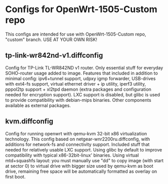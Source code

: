 # Configs for OpenWrt-1505-Custom repo

This configs are intended for use with OpenWrt-1505-Custom repo, "custom" branch.
USE AT YOUR OWN RISK!

## tp-link-wr842nd-v1.diffconfig

Config for TP-Link TL-WR842ND v1 router. Only essential stuff for everyday SOHO-router usage added to image.
Features that included in addition to minimal config: ipv6+tunnel support, udpxy igmp forwarder,
USB-drives with ext4-fs support, virtual ethernet driver + ip utility, iperf3 utility,
pppol2tp support + xl2tpd daemon (extra packages and configuration needed for encryption support).
LXC support is disabled, but glibc is used to provide compatibility with debian-mips binaries. Other components available as external packages.

## kvm.diffconfig

Config for running openwrt with qemu-kvm 32-bit x86 virtualization technology.
This config based on netgear-wnr2200ru.diffconfig, with additions for network-fs and connectivity support.
Included stuff that needed for relatively usable LXC support.
Using glibc by default to improve compatibility with typical x86-32bit-linux' binaries.
Using virtual mtd+squashfs layout: you must manually use "dd" to copy image (with start at sector 0) to virtual drive with bigger size used by qemu-kvm as boot drive,
remaining free space will be automatically formatted as overlay on first boot.


